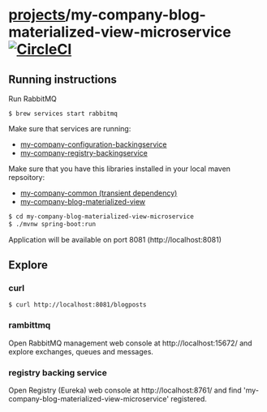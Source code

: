 # [projects](http://ivans-innovation-lab.github.io/projects)/my-company-blog-materialized-view-microservice [![CircleCI](https://circleci.com/gh/ivans-innovation-lab/my-company-blog-materialized-view-microservice.svg?style=svg)](https://circleci.com/gh/ivans-innovation-lab/my-company-blog-materialized-view-microservice)

## Running instructions

Run RabbitMQ
```
$ brew services start rabbitmq
```

Make sure that services are running:

 - [my-company-configuration-backingservice](https://github.com/ivans-innovation-lab/my-company-configuration-backingservice)
 - [my-company-registry-backingservice](https://github.com/ivans-innovation-lab/my-company-registry-backingservice)
 
Make sure that you have this libraries installed in your local maven repsoitory:

 - [my-company-common (transient dependency)](https://github.com/ivans-innovation-lab/my-company-common)
 - [my-company-blog-materialized-view](https://github.com/ivans-innovation-lab/my-company-blog-materialized-view)

```bash
$ cd my-company-blog-materialized-view-microservice
$ ./mvnw spring-boot:run
```

Application will be available on port 8081 (http://localhost:8081)

## Explore

### curl

```
$ curl http://localhost:8081/blogposts 
```

### rambittmq

Open RabbitMQ management web console at http://localhost:15672/ and explore exchanges, queues and messages.

### registry backing service

Open Registry (Eureka) web console at http://localhost:8761/ and find 'my-company-blog-materialized-view-microservice' registered.

